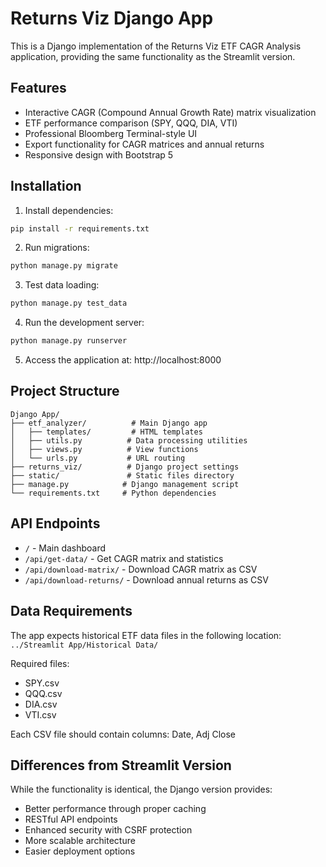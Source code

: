 # Returns Viz Django App

This is a Django implementation of the Returns Viz ETF CAGR Analysis application, providing the same functionality as the Streamlit version.

## Features

- Interactive CAGR (Compound Annual Growth Rate) matrix visualization
- ETF performance comparison (SPY, QQQ, DIA, VTI)
- Professional Bloomberg Terminal-style UI
- Export functionality for CAGR matrices and annual returns
- Responsive design with Bootstrap 5

## Installation

1. Install dependencies:
```bash
pip install -r requirements.txt
```

2. Run migrations:
```bash
python manage.py migrate
```

3. Test data loading:
```bash
python manage.py test_data
```

4. Run the development server:
```bash
python manage.py runserver
```

5. Access the application at: http://localhost:8000

## Project Structure

```
Django App/
├── etf_analyzer/          # Main Django app
│   ├── templates/         # HTML templates
│   ├── utils.py          # Data processing utilities
│   ├── views.py          # View functions
│   └── urls.py           # URL routing
├── returns_viz/          # Django project settings
├── static/               # Static files directory
├── manage.py            # Django management script
└── requirements.txt     # Python dependencies
```

## API Endpoints

- `/` - Main dashboard
- `/api/get-data/` - Get CAGR matrix and statistics
- `/api/download-matrix/` - Download CAGR matrix as CSV
- `/api/download-returns/` - Download annual returns as CSV

## Data Requirements

The app expects historical ETF data files in the following location:
`../Streamlit App/Historical Data/`

Required files:
- SPY.csv
- QQQ.csv
- DIA.csv
- VTI.csv

Each CSV file should contain columns: Date, Adj Close

## Differences from Streamlit Version

While the functionality is identical, the Django version provides:
- Better performance through proper caching
- RESTful API endpoints
- Enhanced security with CSRF protection
- More scalable architecture
- Easier deployment options